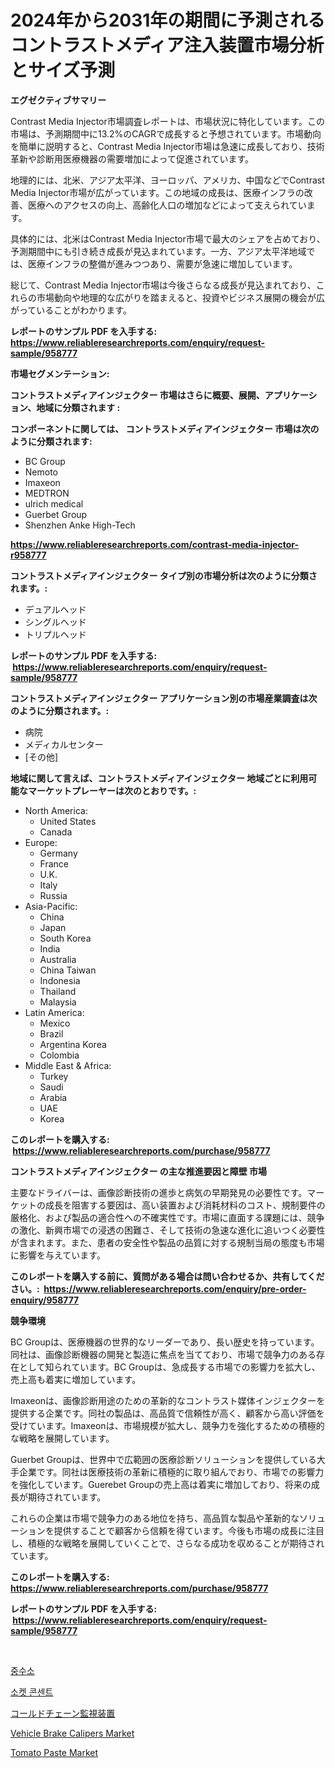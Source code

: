 <p><h1>2024年から2031年の期間に予測されるコントラストメディア注入装置市場分析とサイズ予測</h1></p><p><strong>エグゼクティブサマリー</strong></p>
<p><p>Contrast Media Injector市場調査レポートは、市場状況に特化しています。この市場は、予測期間中に13.2%のCAGRで成長すると予想されています。市場動向を簡単に説明すると、Contrast Media Injector市場は急速に成長しており、技術革新や診断用医療機器の需要増加によって促進されています。</p><p>地理的には、北米、アジア太平洋、ヨーロッパ、アメリカ、中国などでContrast Media Injector市場が広がっています。この地域の成長は、医療インフラの改善、医療へのアクセスの向上、高齢化人口の増加などによって支えられています。</p><p>具体的には、北米はContrast Media Injector市場で最大のシェアを占めており、予測期間中にも引き続き成長が見込まれています。一方、アジア太平洋地域では、医療インフラの整備が進みつつあり、需要が急速に増加しています。</p><p>総じて、Contrast Media Injector市場は今後さらなる成長が見込まれており、これらの市場動向や地理的な広がりを踏まえると、投資やビジネス展開の機会が広がっていることがわかります。</p></p>
<p><strong>レポートのサンプル PDF を入手する: <a href="https://www.reliableresearchreports.com/enquiry/request-sample/958777">https://www.reliableresearchreports.com/enquiry/request-sample/958777</a></strong></p>
<p><strong>市場セグメンテーション:</strong></p>
<p><strong> コントラストメディアインジェクター 市場はさらに概要、展開、アプリケーション、地域に分類されます :</strong></p>
<p><strong>コンポーネントに関しては、 コントラストメディアインジェクター 市場は次のように分類されます: &nbsp;</strong></p>
<p><ul><li>BC Group</li><li>Nemoto</li><li>Imaxeon</li><li>MEDTRON</li><li>ulrich medical</li><li>Guerbet Group</li><li>Shenzhen Anke High-Tech</li></ul></p>
<p><strong><a href="https://www.reliableresearchreports.com/contrast-media-injector-r958777">https://www.reliableresearchreports.com/contrast-media-injector-r958777</a></strong></p>
<p><strong> コントラストメディアインジェクター タイプ別の市場分析は次のように分類されます。:</strong></p>
<p><ul><li>デュアルヘッド</li><li>シングルヘッド</li><li>トリプルヘッド</li></ul></p>
<p><strong>レポートのサンプル PDF を入手する: &nbsp;<a href="https://www.reliableresearchreports.com/enquiry/request-sample/958777">https://www.reliableresearchreports.com/enquiry/request-sample/958777</a></strong></p>
<p><strong> コントラストメディアインジェクター アプリケーション別の市場産業調査は次のように分類されます。:</strong></p>
<p><ul><li>病院</li><li>メディカルセンター</li><li>[その他]</li></ul></p>
<p><strong>地域に関して言えば、コントラストメディアインジェクター 地域ごとに利用可能なマーケットプレーヤーは次のとおりです。:</strong></p>
<p><ul>
    <li>
        North America:
        <ul>
            <li>United States</li>
            <li>Canada</li>
        </ul>
    </li>
    <li>
        Europe:
        <ul>
            <li>Germany</li>
            <li>France</li>
            <li>U.K.</li>
            <li>Italy</li>
            <li>Russia</li>
        </ul>
    </li>
    <li>
        Asia-Pacific:
        <ul>
            <li>China</li>
            <li>Japan</li>
            <li>South Korea</li>
            <li>India</li>
            <li>Australia</li>
            <li>China Taiwan</li>
            <li>Indonesia</li>
            <li>Thailand</li>
            <li>Malaysia</li>
        </ul>
    </li>
    <li>
        Latin America:
        <ul>
            <li>Mexico</li>
            <li>Brazil</li>
            <li>Argentina Korea</li>
            <li>Colombia</li>
        </ul>
    </li>
    <li>
        Middle East & Africa:
        <ul>
            <li>Turkey</li>
            <li>Saudi</li>
            <li>Arabia</li>
            <li>UAE</li>
            <li>Korea</li>
        </ul>
    </li>
    </ul></p>
<p><strong>このレポートを購入する: &nbsp;<a href="https://www.reliableresearchreports.com/purchase/958777">https://www.reliableresearchreports.com/purchase/958777</a></strong></p>
<p><strong>コントラストメディアインジェクター の主な推進要因と障壁 市場</strong></p>
<p><p>主要なドライバーは、画像診断技術の進歩と病気の早期発見の必要性です。マーケットの成長を阻害する要因は、高い装置および消耗材料のコスト、規制要件の厳格化、および製品の適合性への不確実性です。市場に直面する課題には、競争の激化、新興市場での浸透の困難さ、そして技術の急速な進化に追いつく必要性が含まれます。また、患者の安全性や製品の品質に対する規制当局の態度も市場に影響を与えています。</p></p>
<p><strong>このレポートを購入する前に、質問がある場合は問い合わせるか、共有してください。:&nbsp; <a href="https://www.reliableresearchreports.com/enquiry/pre-order-enquiry/958777">https://www.reliableresearchreports.com/enquiry/pre-order-enquiry/958777</a></strong></p>
<p><strong>競争環境</strong></p>
<p><p>BC Groupは、医療機器の世界的なリーダーであり、長い歴史を持っています。同社は、画像診断機器の開発と製造に焦点を当てており、市場で競争力のある存在として知られています。BC Groupは、急成長する市場での影響力を拡大し、売上高も着実に増加しています。</p><p>Imaxeonは、画像診断用途のための革新的なコントラスト媒体インジェクターを提供する企業です。同社の製品は、高品質で信頼性が高く、顧客から高い評価を受けています。Imaxeonは、市場規模が拡大し、競争力を強化するための積極的な戦略を展開しています。</p><p>Guerbet Groupは、世界中で広範囲の医療診断ソリューションを提供している大手企業です。同社は医療技術の革新に積極的に取り組んでおり、市場での影響力を強化しています。Guerebet Groupの売上高は着実に増加しており、将来の成長が期待されています。</p><p>これらの企業は市場で競争力のある地位を持ち、高品質な製品や革新的なソリューションを提供することで顧客から信頼を得ています。今後も市場の成長に注目し、積極的な戦略を展開していくことで、さらなる成功を収めることが期待されています。</p></p>
<p><strong>このレポートを購入する: &nbsp; <a href="https://www.reliableresearchreports.com/purchase/958777">https://www.reliableresearchreports.com/purchase/958777</a></strong></p>
<p><strong>レポートのサンプル PDF を入手する: &nbsp;<a href="https://www.reliableresearchreports.com/enquiry/request-sample/958777">https://www.reliableresearchreports.com/enquiry/request-sample/958777</a></strong><strong></strong></p>
<p>&nbsp;</p>
<p><p><a href="https://github.com/vsr06p4p49/Market-Research-Report-List-1/blob/main/742613316996.md">중수소</a></p><p><a href="https://github.com/oajzkywllm460/Market-Research-Report-List-1/blob/main/998632916995.md">소켓 콘센트</a></p><p><a href="https://medium.com/@fosterfahey38/%E6%AC%A1%E3%81%AE%E6%96%87%E3%82%92%E6%97%A5%E6%9C%AC%E8%AA%9E%E3%81%AB%E7%BF%BB%E8%A8%B3%E3%81%97%E3%81%BE%E3%81%99-cold-chain-monitoring-devices-market-insight-market-trends-growth-forecasted-from-f79474f21035">コールドチェーン監視装置</a></p><p><a href="https://issuu.com/reportprime-2/docs/vehicle-brake-calipers-market-size-2030.pptx">Vehicle Brake Calipers Market</a></p><p><a href="https://github.com/lylyparadise/Market-Research-Report-List-2/blob/main/tomato-paste-market.md">Tomato Paste Market</a></p></p>